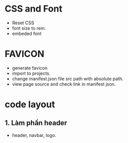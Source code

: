 # CSS and Font

- Reset CSS
- font size to rem.
- embeded font

# FAVICON

- generate favicon
- import to projects.
- change manifest.json file src path with absolute path.
- view page source and check link in manifest json.

# code layout

## 1. Làm phần header

- header, navbar, logo.
